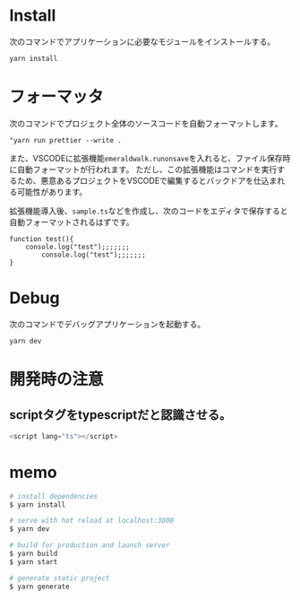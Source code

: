
# Install
次のコマンドでアプリケーションに必要なモジュールをインストールする。

``` shell
yarn install
```

# フォーマッタ
次のコマンドでプロジェクト全体のソースコードを自動フォーマットします。

``` shell
"yarn run prettier --write .
```

また、VSCODEに拡張機能`emeraldwalk.runonsave`を入れると、ファイル保存時に自動フォーマットが行われます。
ただし、この拡張機能はコマンドを実行するため、悪意あるプロジェクトをVSCODEで編集するとバックドアを仕込まれる可能性があります。

拡張機能導入後、`sample.ts`などを作成し、次のコードをエディタで保存すると自動フォーマットされるはずです。

```
function test(){
    console.log("test");;;;;;;
        console.log("test");;;;;;;
}
```

# Debug
次のコマンドでデバッグアプリケーションを起動する。

```
yarn dev
```

# 開発時の注意

## scriptタグをtypescriptだと認識させる。
```typescript
<script lang="ts"></script>
```

# memo

```bash
# install dependencies
$ yarn install

# serve with hot reload at localhost:3000
$ yarn dev

# build for production and launch server
$ yarn build
$ yarn start

# generate static project
$ yarn generate
```
